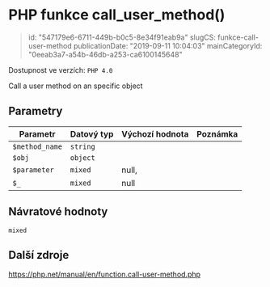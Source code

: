 PHP funkce call_user_method()
=============================

> id: "547179e6-6711-449b-b0c5-8e34f91eab9a"
> slugCS: funkce-call-user-method
> publicationDate: "2019-09-11 10:04:03"
> mainCategoryId: "0eeab3a7-a54b-46db-a253-ca6100145648"

Dostupnost ve verzích: `PHP 4.0`

Call a user method on an specific object


Parametry
--------------

| Parametr | Datový typ | Výchozí hodnota | Poznámka |
|-----|-----|-----|-----|
| `$method_name` | `string` |  |  |
| `$obj` | `object` |  |  |
| `$parameter` | `mixed` | null, |  |
| `$_` | `mixed` | null |  |


Návratové hodnoty
----------------

`mixed`



Další zdroje
------------

https://php.net/manual/en/function.call-user-method.php
